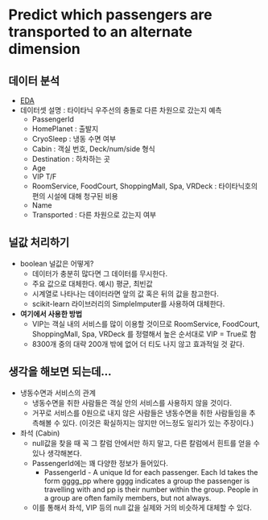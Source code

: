# Predict which passengers are transported to an alternate dimension

## 데이터 분석
- [EDA](https://github.com/rbdus0715/Machine-Learning/blob/main/competitions/Spaceship-Titanic/EDA.ipynb)
- 데이터셋 설명 : 타이타닉 우주선의 충돌로 다른 차원으로 갔는지 예측
  - PassengerId
  - HomePlanet : 출발지
  - CryoSleep : 냉동 수면 여부
  - Cabin : 객실 번호, Deck/num/side 형식
  - Destination : 하차하는 곳
  - Age 
  - VIP T/F
  - RoomService, FoodCourt, ShoppingMall, Spa, VRDeck : 타이타닉호의 편의 시설에 대해 청구된 비용
  - Name
  - Transported : 다른 차원으로 갔는지 여부 

## 널값 처리하기
- boolean 널값은 어떻게?
  - 데이터가 충분히 많다면 그 데이터를 무시한다.
  - 주요 값으로 대체한다. 예시) 평균, 최빈값
  - 시계열로 나타나는 데이터라면 앞의 값 혹은 뒤의 값을 참고한다.
  - scikit-learn 라이브러리의 SimpleImputer를 사용하여 대체한다.
- **여기에서 사용한 방법**
  - VIP는 객실 내의 서비스를 많이 이용할 것이므로 RoomService, FoodCourt, ShoppingMall, Spa, VRDeck 를 정렬해서 높은 순서대로 VIP = True로 함
  - 8300개 중의 대략 200개 밖에 없어 더 티도 나지 않고 효과적일 것 같다.

## 생각을 해보면 되는데...
- 냉동수면과 서비스의 관계
  - 냉동수면을 취한 사람들은 객실 안의 서비스를 사용하지 않을 것이다.
  - 거꾸로 서비스를 0원으로 내지 않은 사람들은 냉동수면을 취한 사람들임을 추측해볼 수 있다. (이것은 확실하지는 않지만 어느정도 일리가 있는 주장이다.)
- 좌석 (Cabin)
  - null값을 찾을 때 꼭 그 칼럼 안에서만 하지 말고, 다른 칼럼에서 흰트를 얻을 수 있나 생각해본다.
  - PassengerId에는 꽤 다양한 정보가 들어있다.
    - PassengerId - A unique Id for each passenger. Each Id takes the form gggg_pp where gggg indicates a group the passenger is travelling with and pp is their number within the group. People in a group are often family members, but not always.
  - 이를 통해서 좌석, VIP 등의 null 값을 실제와 거의 비슷하게 대체할 수 있다.
